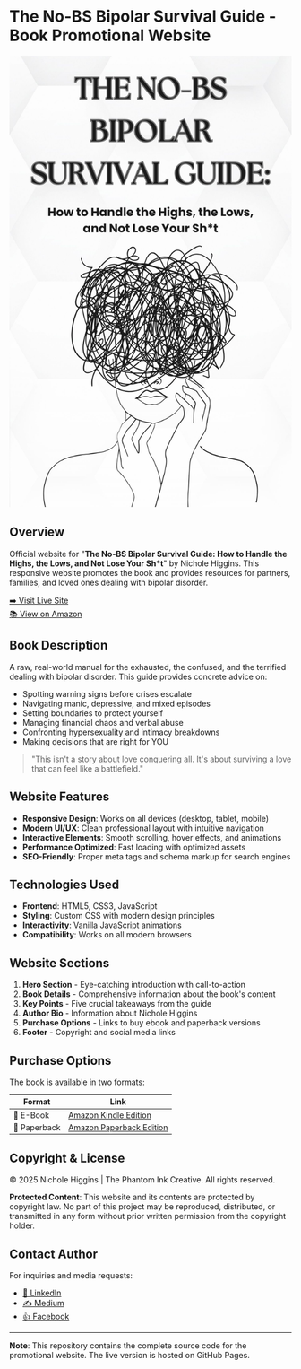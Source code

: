 # The No-BS Bipolar Survival Guide - Book Promotional Website

![Book Cover](BookCover.jpg)

## Overview
Official website for "**The No-BS Bipolar Survival Guide: How to Handle the Highs, the Lows, and Not Lose Your Sh*t**" by Nichole Higgins. This responsive website promotes the book and provides resources for partners, families, and loved ones dealing with bipolar disorder.

[➡️ Visit Live Site](https://yourgithubusername.github.io/repositoryname/)  
[📚 View on Amazon](https://www.amazon.com/No-BS-Bipolar-Survival-Guide-Handle-ebook/dp/B0FLWMLH95)

## Book Description
A raw, real-world manual for the exhausted, the confused, and the terrified dealing with bipolar disorder. This guide provides concrete advice on:

- Spotting warning signs before crises escalate
- Navigating manic, depressive, and mixed episodes
- Setting boundaries to protect yourself
- Managing financial chaos and verbal abuse
- Confronting hypersexuality and intimacy breakdowns
- Making decisions that are right for YOU

> "This isn't a story about love conquering all. It's about surviving a love that can feel like a battlefield."

## Website Features
- **Responsive Design**: Works on all devices (desktop, tablet, mobile)
- **Modern UI/UX**: Clean professional layout with intuitive navigation
- **Interactive Elements**: Smooth scrolling, hover effects, and animations
- **Performance Optimized**: Fast loading with optimized assets
- **SEO-Friendly**: Proper meta tags and schema markup for search engines

## Technologies Used
- **Frontend**: HTML5, CSS3, JavaScript
- **Styling**: Custom CSS with modern design principles
- **Interactivity**: Vanilla JavaScript animations
- **Compatibility**: Works on all modern browsers

## Website Sections
1. **Hero Section** - Eye-catching introduction with call-to-action
2. **Book Details** - Comprehensive information about the book's content
3. **Key Points** - Five crucial takeaways from the guide
4. **Author Bio** - Information about Nichole Higgins
5. **Purchase Options** - Links to buy ebook and paperback versions
6. **Footer** - Copyright and social media links

## Purchase Options
The book is available in two formats:

| Format | Link |
|--------|------|
| 📱 E-Book | [Amazon Kindle Edition](https://a.co/d/5BPNBb1) |
| 📖 Paperback | [Amazon Paperback Edition](https://a.co/d/96XUMMG) |

## Copyright & License
© 2025 Nichole Higgins | The Phantom Ink Creative. All rights reserved.

**Protected Content**: This website and its contents are protected by copyright law. No part of this project may be reproduced, distributed, or transmitted in any form without prior written permission from the copyright holder.

## Contact Author
For inquiries and media requests:
- [💼 LinkedIn](https://www.linkedin.com/in/nichole-higgins423/)
- [✍️ Medium](https://medium.com/@nhiggins11688)
- [👍 Facebook](https://www.facebook.com/profile.php?id=61577108068829)

---

**Note**: This repository contains the complete source code for the promotional website. The live version is hosted on GitHub Pages.
